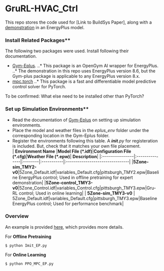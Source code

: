 # GruRL-HVAC_Ctrl
This repo stores the code used for [Link to BuildSys Paper], along with a [demonstration](agent/Demo.ipynb) in an EnergyPlus model. 

### Install Related Packages** 
The following two packages were used. Install following their documentation.    
- [Gym-Eplus](https://github.com/zhangzhizza/Gym-Eplus). 
..* This package is an OpenGym AI wrapper for EnergyPlus. 
..* The demonstration in this repo uses EnergyPlus version 8.6, but the Gym-plus package is applicable to any EnergyPlus version 8.x.  
- [mpc.torch](https://github.com/locuslab/mpc.pytorch)
..* This package is a fast and differentiable model predictive control solver for PyTorch.

To be confirmed: What else need to be installed other than PyTorch?

### Set up Simulation Environments**
- Read the documentation of [Gym-Eplus](https://github.com/zhangzhizza/Gym-Eplus) on setting up simulation environments. 
- Place the model and weather files in the *eplus_env* folder under the corresponding location in the Gym-Eplus folder. 
- Register the environments following this table. A *__init__.py* for registeration is included. But, check that it matches your own file placement.  
| **Environment Name** |**Model File (\*.idf)**|**Configuration File (\*.cfg)**|**Weather File (\*.epw)**| **Description**|
|:----------------|:---------------|:--------|:-----------|:--------------------------------|
|**5Zone-sim_TMY2-v0**|5Zone_Default.idf|variables_Default.cfg|pittsburgh_TMY2.epw|Baseline EnergyPlus control; Used in offline pretraining for expert demonstration|
|**5Zone-control_TMY3-v0**|5Zone_Control.idf|variables_Control.cfg|pittsburgh_TMY3.epw|Gru-RL control; Used in online learning|
| **5Zone-sim_TMY3-v0**   | 5Zone_Default.idf|variables_Default.cfg|pittsburgh_TMY3.epw|Baseline EnergyPlus control; Used for performance benchmark|

### Overview
An example is provided [here](agent/Demo.ipynb), which provides more details. 
 
For **Offline Pretraining**
```
$ python Imit_EP.py
```

For **Online Learning**
```
$ python PPO_MPC_EP.py
```





